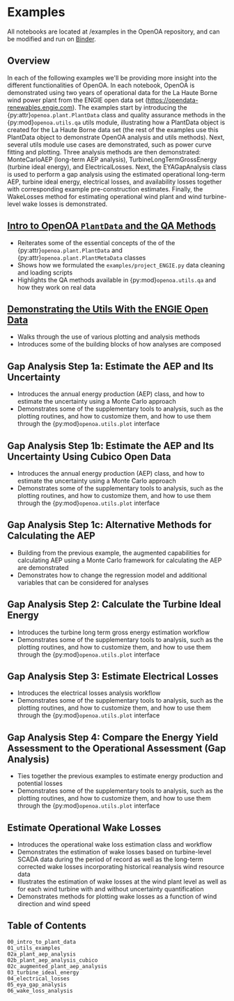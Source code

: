 # Examples

All notebooks are located at /examples in the OpenOA repository, and can be modified and run on
[Binder](https://mybinder.org/v2/gh/NREL/OpenOA/develop_v3?filepath=examples).

## Overview

In each of the following examples we'll be providing more insight into the different functionalities
of OpenOA. In each notebook, OpenOA is demonstrated using two years of operational data for the La Haute Borne wind power plant from the ENGIE open data set (https://opendata-renewables.engie.com). The examples start by introducing the {py:attr}`openoa.plant.PlantData` class and quality assurance methods in the {py:mod}`openoa.utils.qa` utils module, illustrating how a PlantData object is created for the La Haute Borne data set (the rest of the examples use this PlantData object to demonstrate OpenOA analysis and utils methods). Next, several utils module use cases are demonstrated, such as power curve fitting and plotting. Three analysis methods are then demonstrated: MonteCarloAEP (long-term AEP analysis), TurbineLongTermGrossEnergy (turbine ideal energy), and ElectricalLosses. Next, the EYAGapAnalysis class is used to perform a gap analysis using the estimated operational long-term AEP, turbine ideal energy, electrical losses, and availability losses together with corresponding example pre-construction estimates. Finally, the WakeLosses method for estimating operational wind plant and wind turbine-level wake losses is demonstrated.

## [Intro to OpenOA `PlantData` and the QA Methods](00_intro_to_plant_data.ipynb)

* Reiterates some of the essential concepts of the of the {py:attr}`openoa.plant.PlantData` and
  {py:attr}`openoa.plant.PlantMetaData` classes
* Shows how we formulated the `examples/project_ENGIE.py` data cleaning and loading
  scripts
* Highlights the QA methods available in {py:mod}`openoa.utils.qa` and how they work on real
  data

## [Demonstrating the Utils With the ENGIE Open Data](01_utils_examples.ipynb)

* Walks through the use of various plotting and analysis methods
* Introduces some of the building blocks of how analyses are composed

## Gap Analysis Step 1a: Estimate the AEP and Its Uncertainty

* Introduces the annual energy production (AEP) class, and how to estimate the uncertainty using
  a Monte Carlo approach
* Demonstrates some of the supplementary tools to analysis, such as the plotting routines, and
  how to customize them, and how to use them through the {py:mod}`openoa.utils.plot`
  interface

## Gap Analysis Step 1b: Estimate the AEP and Its Uncertainty Using Cubico Open Data

* Introduces the annual energy production (AEP) class, and how to estimate the uncertainty using
  a Monte Carlo approach
* Demonstrates some of the supplementary tools to analysis, such as the plotting routines, and
  how to customize them, and how to use them through the {py:mod}`openoa.utils.plot`
  interface

## Gap Analysis Step 1c: Alternative Methods for Calculating the AEP

* Building from the previous example, the augmented capabilities for calculating AEP using
  a Monte Carlo framework for calculating the AEP are demonstrated
* Demonstrates how to change the regression model and additional variables that can be considered
  for analyses

## Gap Analysis Step 2: Calculate the Turbine Ideal Energy

* Introduces the turbine long term gross energy estimation workflow
* Demonstrates some of the supplementary tools to analysis, such as the plotting routines, and
  how to customize them, and how to use them through the {py:mod}`openoa.utils.plot`
  interface

## Gap Analysis Step 3: Estimate Electrical Losses

* Introduces the electrical losses analysis workflow
* Demonstrates some of the supplementary tools to analysis, such as the plotting routines, and
  how to customize them, and how to use them through the {py:mod}`openoa.utils.plot`
  interface

## Gap Analysis Step 4: Compare the Energy Yield Assessment to the Operational Assessment (Gap Analysis)

* Ties together the previous examples to estimate energy production and potential losses
* Demonstrates some of the supplementary tools to analysis, such as the plotting routines, and
  how to customize them, and how to use them through the {py:mod}`openoa.utils.plot`
  interface

## Estimate Operational Wake Losses

* Introduces the operational wake loss estimation class and workflow
* Demonstrates the estimation of wake losses based on turbine-level SCADA data during the
  period of record as well as the long-term corrected wake losses incorporating historical
  reanalysis wind resource data
* Illustrates the estimation of wake losses at the wind plant level as well as for each wind
  turbine with and without uncertainty quantification
* Demonstrates methods for plotting wake losses as a function of wind direction and wind speed


## Table of Contents

```{toctree}
00_intro_to_plant_data
01_utils_examples
02a_plant_aep_analysis
02b_plant_aep_analysis_cubico
02c_augmented_plant_aep_analysis
03_turbine_ideal_energy
04_electrical_losses
05_eya_gap_analysis
06_wake_loss_analysis
```
